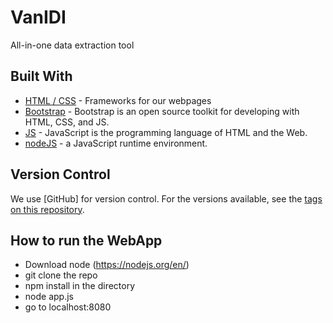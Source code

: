 # VanIDI
All-in-one data extraction tool 
## Built With
* [HTML / CSS](https://www.w3schools.com/html/html_css.asp) - Frameworks for our webpages
* [Bootstrap](https://getbootstrap.com/) - Bootstrap is an open source toolkit for developing with HTML, CSS, and JS. 
* [JS](https://www.w3schools.com/js/) - JavaScript is the programming language of HTML and the Web.
* [nodeJS](https://nodejs.org/en/) - a JavaScript runtime environment.

## Version Control
We use [GitHub] for version control. For the versions available, see the [tags on this repository](https://github.com/yogiduzit/DecodeProject). 

## How to run the WebApp

* Download node (https://nodejs.org/en/)
* git clone the repo 
* npm install in the directory 
* node app.js 
* go to localhost:8080 
 

